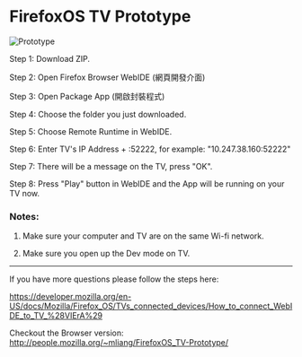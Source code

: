 # FirefoxOS TV Prototype

![Prototype](http://people.mozilla.org/~mliang/github/tv.jpg)

Step 1: Download ZIP.

Step 2: Open Firefox Browser WebIDE (網頁開發介面)

Step 3: Open Package App (開啟封裝程式)

Step 4: Choose the folder you just downloaded.

Step 5: Choose Remote Runtime in WebIDE.

Step 6: Enter TV's IP Address + :52222, for example: "10.247.38.160:52222"

Step 7: There will be a message on the TV, press "OK".

Step 8: Press "Play" button in WebIDE and the App will be running on your TV now.

### Notes:

1. Make sure your computer and TV are on the same Wi-fi network.

2. Make sure you open up the Dev mode on TV.

---
If you have more questions please follow the steps here: 

https://developer.mozilla.org/en-US/docs/Mozilla/Firefox_OS/TVs_connected_devices/How_to_connect_WebIDE_to_TV_%28VIErA%29

Checkout the Browser version: http://people.mozilla.org/~mliang/FirefoxOS_TV-Prototype/
